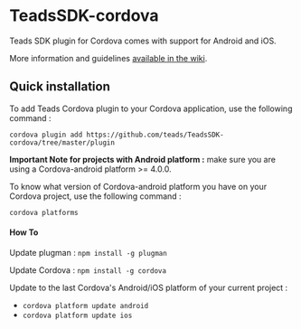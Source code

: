 # TeadsSDK-cordova

Teads SDK plugin for Cordova comes with support for Android and iOS.

More information and guidelines <a href="https://github.com/teads/TeadsSDK-cordova/wiki">available in the wiki</a>.

## Quick installation

To add Teads Cordova plugin to your Cordova application, use the following command :

  ``` cordova plugin add https://github.com/teads/TeadsSDK-cordova/tree/master/plugin ```
  

**Important Note for projects with Android platform :** make sure you are using a Cordova-android platform >= 4.0.0.

To know what version of Cordova-android platform you have on your Cordova project, use the following command :

  ``` cordova platforms ``` 

#### How To

Update plugman : ```npm install -g plugman```

Update Cordova :  ```npm install -g cordova```

Update to the last Cordova's Android/iOS platform of your current project : 
  - ```cordova platform update android```
  - ```cordova platform update ios```
